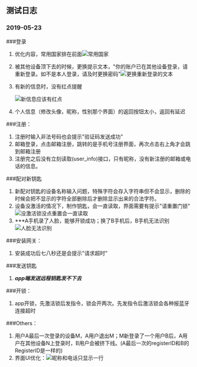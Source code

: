 

## 测试日志

### 2019-05-23



###登录

1. 优化内容，常用国家排在前面![常用国家](/Users/Reuxs/工作/星翼/Xingyi-Tech/WorkNotes/测试日志-pic/常用国家.jpg)

2. 被其他设备顶下去的时候，更换提示文本，"你的账户已在其他设备登录，请重新登录。如不是本人登录，请及时更换密码"![更换重新登录的文本](/Users/Reuxs/工作/星翼/Xingyi-Tech/WorkNotes/测试日志-pic/更换重新登录的文本.jpg)

3. 有新的信息时，没有红点提醒

   ![新信息应该有红点](/Users/Reuxs/工作/星翼/Xingyi-Tech/WorkNotes/测试日志-pic/新信息应该有红点.png)

4. 个人信息（修改头像，昵称，性别那个界面）的返回按钮太小，返回有延迟

###注册：

1. 注册时输入非法号码也会提示"验证码发送成功"
2. 邮箱登录，点击邮箱注册，跳转的是手机号注册界面，再次点击右上角才会跳到邮箱注册
3. 注册完之后没有立刻读取(user_info)接口，只有昵称，没有新注册的邮箱或电话的信息。

###配对新钥匙

1. 新配对钥匙的设备名称输入问题，特殊字符会存入字符串但不会显示，删除的时候会把不显示的字符全部删除后才删除显示出来的合法字符。
2. 设备没激活的情况下，制作钥匙，会一直读取，界面需要有提示"请重置门锁"![没激活锁没点重置会一直读取](/Users/Reuxs/工作/星翼/Xingyi-Tech/WorkNotes/测试日志-pic/没激活锁没点重置会一直读取.png)
3. ***A手机录了人脸，能够开锁成功；换了B手机后，B手机无法识别![人脸无法识别](/Users/Reuxs/工作/星翼/Xingyi-Tech/WorkNotes/测试日志-pic/人脸无法识别.png)



###安装网关：

1. 安装成功后七八秒还是会提示"请求超时"



###发送钥匙

1. ***app端发送远程钥匙发不下去***



###开锁：

1. app开锁，先激活锁后发指令，锁会开两次。先发指令后激活锁会各种报蓝牙连接超时



###Others：

1. 用户A最后一次登录的设备M，A用户退出M；M新登录了一个用户B后，A用户在其他设备N上登录时，B用户会被挤下线。(A最后一次的registerID和B的RegisterID是一样的)
2. 界面UI优化：![昵称和电话只显示一行](/Users/Reuxs/工作/星翼/Xingyi-Tech/WorkNotes/测试日志-pic/昵称和电话只显示一行.png)

